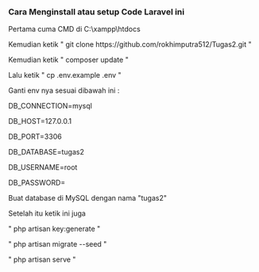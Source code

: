 <h3>Cara Menginstall atau setup Code Laravel ini</h3>
<p>Pertama cuma CMD di C:\xampp\htdocs</p>
<p>Kemudian ketik " git clone https://github.com/rokhimputra512/Tugas2.git "</p>
<p>Kemudian ketik " composer update "</p>
<p>Lalu ketik " cp .env.example .env "</p>
<p>Ganti env nya sesuai dibawah ini :</p>
<p>DB_CONNECTION=mysql</p>
<p>DB_HOST=127.0.0.1</p>
<p>DB_PORT=3306</p>
<p>DB_DATABASE=tugas2</p>
<p>DB_USERNAME=root</p>
<p>DB_PASSWORD=</p>
<p>Buat database di MySQL dengan nama "tugas2"</p>
<p>Setelah itu ketik ini juga</p>
<p>" php artisan key:generate "</p>
<p>" php artisan migrate --seed "</p>
<p>" php artisan serve "</p>